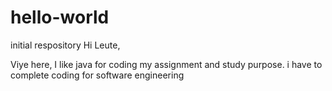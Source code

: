 # hello-world
initial respository
Hi Leute,

Viye here, I like java for coding my assignment and study purpose.
i have to complete coding for software engineering
